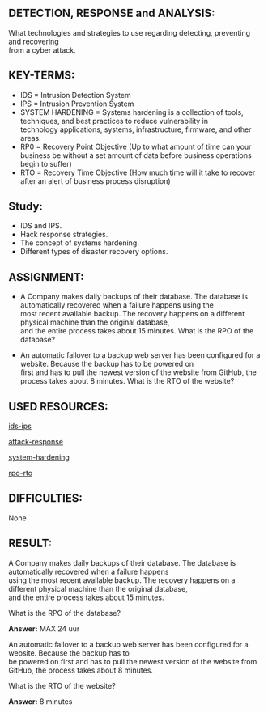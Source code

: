 ## DETECTION, RESPONSE and ANALYSIS:

What technologies and strategies to use regarding detecting, preventing and recovering  
from a cyber attack.  

## KEY-TERMS:

* IDS = Intrusion Detection System    
* IPS = Intrusion Prevention System  
* SYSTEM HARDENING = Systems hardening is a collection of tools, techniques, and best practices to reduce vulnerability in   
  technology applications, systems, infrastructure,  firmware, and other areas.
* RP0 = Recovery Point Objective (Up to what amount of time can your business be without a set amount of data before business operations begin to suffer)  
* RTO = Recovery Time Objective (How much time will it take to recover after an alert of business process disruption)  

## Study:
* IDS and IPS.  
* Hack response strategies.  
* The concept of systems hardening.  
* Different types of disaster recovery options.  

## ASSIGNMENT:

* A Company makes daily backups of their database. The database is automatically recovered when a failure happens using the  
  most recent available backup. The recovery happens on a different physical machine than the original database,   
  and the entire process takes about 15 minutes. What is the RPO of the database?  

* An automatic failover to a backup web server has been configured for a website. Because the backup has to be powered on   
  first and has to pull the newest version of the website from GitHub, the process takes about 8 minutes. What is the RTO of the website?  


## USED RESOURCES:

[ids-ips](https://www.comparitech.com/net-admin/ids-vs-ips/)

[attack-response](https://www.msp360.com/resources/blog/how-to-respond-to-cyberattacks/)

[system-hardening](https://www.beyondtrust.com/resources/glossary/systems-hardening)

[rpo-rto](https://securityboulevard.com/2018/09/rpo-and-rto-what-do-i-need-to-know/)

## DIFFICULTIES:

None

## RESULT:

A Company makes daily backups of their database. The database is automatically recovered when a failure happens   
using the most recent available backup. The recovery happens on a different physical machine than the original database,   
and the entire process takes about 15 minutes. 

What is the RPO of the database?  

**Answer:** MAX 24 uur

An automatic failover to a backup web server has been configured for a website. Because the backup has to  
be powered on first and has to pull the newest version of the website from GitHub, the process takes about 8 minutes.   

What is the RTO of the website?   

**Answer:** 8 minutes